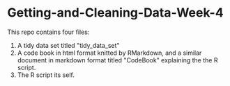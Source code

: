 # Getting-and-Cleaning-Data-Week-4
This repo contains four files:
1. A tidy data set titled "tidy_data_set" 
2. A code book in html format knitted by RMarkdown, and a similar document in markdown format titled "CodeBook" explaining the the R script.
3. The R script its self.
